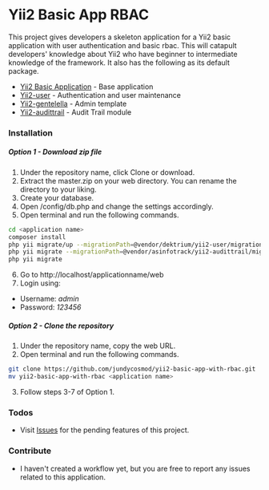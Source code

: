 # Yii2 Basic App RBAC

This project gives developers a skeleton application for a Yii2 basic application with user authentication and basic rbac. This will catapult developers' knowledge about Yii2 who have beginner to intermediate knowledge of the framework. It also has the following as its default package.

  - [Yii2 Basic Application](https://github.com/yiisoft/yii2) - Base application
  - [Yii2-user](https://github.com/dektrium/yii2-user) - Authentication and user maintenance
  - [Yii2-gentelella](https://github.com/yiister/yii2-gentelella) - Admin template
  - [Yii2-audittrail](https://github.com/ximplexsoft/yii2-audittrail) - Audit Trail module
### Installation
##### Option 1 - Download zip file
1. Under the repository name, click Clone or download.
2. Extract the master.zip on your web directory. You can rename the directory to your liking.
3. Create your database.
4. Open <application name>/config/db.php and change the settings accordingly.
5. Open terminal and run the following commands.
```sh
cd <application name>
composer install
php yii migrate/up --migrationPath=@vendor/dektrium/yii2-user/migrations
php yii migrate --migrationPath=@vendor/asinfotrack/yii2-audittrail/migrations
php yii migrate
```
6. Go to http://localhost/applicationname/web
7. Login using:
 * Username: *admin*
 * Password: *123456*
##### Option 2 - Clone the repository
1. Under the repository name, copy the web URL.
2. Open terminal and run the following commands.
```sh
git clone https://github.com/jundycosmod/yii2-basic-app-with-rbac.git
mv yii2-basic-app-with-rbac <application name>
```
3. Follow steps 3-7 of Option 1.

### Todos

 - Visit [Issues](https://github.com/jundycosmod/yii2-basic-app-with-rbac/issues) for the pending features of this project.
### Contribute
- I haven't created a workflow yet, but you are free to report any issues related to this application.
 
